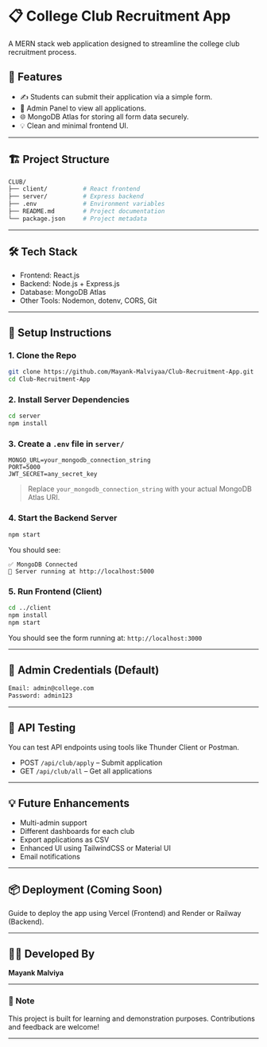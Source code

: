 # 📋 College Club Recruitment App

A MERN stack web application designed to streamline the college club recruitment process.

## 🚀 Features

* ✍️ Students can submit their application via a simple form.
* 🔐 Admin Panel to view all applications.
* 🌐 MongoDB Atlas for storing all form data securely.
* 💡 Clean and minimal frontend UI.

---

## 🏗️ Project Structure

```bash
CLUB/
├── client/          # React frontend
├── server/          # Express backend
├── .env             # Environment variables
├── README.md        # Project documentation
└── package.json     # Project metadata
```

---

## 🛠️ Tech Stack

* Frontend: React.js
* Backend: Node.js + Express.js
* Database: MongoDB Atlas
* Other Tools: Nodemon, dotenv, CORS, Git

---

## 🔧 Setup Instructions

### 1. Clone the Repo

```bash
git clone https://github.com/Mayank-Malviyaa/Club-Recruitment-App.git
cd Club-Recruitment-App
```

### 2. Install Server Dependencies

```bash
cd server
npm install
```

### 3. Create a `.env` file in `server/`

```env
MONGO_URL=your_mongodb_connection_string
PORT=5000
JWT_SECRET=any_secret_key
```

> Replace `your_mongodb_connection_string` with your actual MongoDB Atlas URI.

### 4. Start the Backend Server

```bash
npm start
```

You should see:

```
✅ MongoDB Connected
🚀 Server running at http://localhost:5000
```

### 5. Run Frontend (Client)

```bash
cd ../client
npm install
npm start
```

You should see the form running at: `http://localhost:3000`

---

## 🔐 Admin Credentials (Default)

```txt
Email: admin@college.com
Password: admin123
```

---

## 🧪 API Testing

You can test API endpoints using tools like Thunder Client or Postman.

* POST `/api/club/apply` – Submit application
* GET `/api/club/all` – Get all applications

---

## 💡 Future Enhancements

* Multi-admin support
* Different dashboards for each club
* Export applications as CSV
* Enhanced UI using TailwindCSS or Material UI
* Email notifications

---

## 📦 Deployment (Coming Soon)

Guide to deploy the app using Vercel (Frontend) and Render or Railway (Backend).

---

## 🧑‍💻 Developed By

**Mayank Malviya**

---

### 📌 Note

This project is built for learning and demonstration purposes. Contributions and feedback are welcome!

---